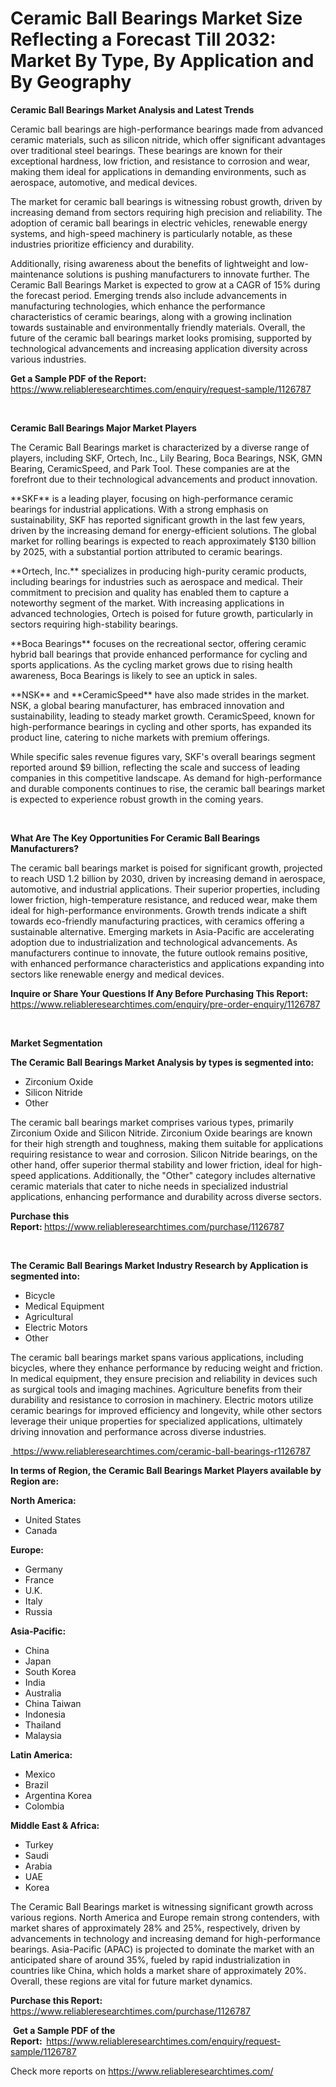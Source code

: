 <p><h1>Ceramic Ball Bearings Market Size Reflecting a Forecast Till 2032: Market By Type, By Application and By Geography</h1></p><p><strong>Ceramic Ball Bearings Market Analysis and Latest Trends</strong></p>
<p><p>Ceramic ball bearings are high-performance bearings made from advanced ceramic materials, such as silicon nitride, which offer significant advantages over traditional steel bearings. These bearings are known for their exceptional hardness, low friction, and resistance to corrosion and wear, making them ideal for applications in demanding environments, such as aerospace, automotive, and medical devices. </p><p>The market for ceramic ball bearings is witnessing robust growth, driven by increasing demand from sectors requiring high precision and reliability. The adoption of ceramic ball bearings in electric vehicles, renewable energy systems, and high-speed machinery is particularly notable, as these industries prioritize efficiency and durability. </p><p>Additionally, rising awareness about the benefits of lightweight and low-maintenance solutions is pushing manufacturers to innovate further. The Ceramic Ball Bearings Market is expected to grow at a CAGR of 15% during the forecast period. Emerging trends also include advancements in manufacturing technologies, which enhance the performance characteristics of ceramic bearings, along with a growing inclination towards sustainable and environmentally friendly materials. Overall, the future of the ceramic ball bearings market looks promising, supported by technological advancements and increasing application diversity across various industries.</p></p>
<p><strong>Get a Sample PDF of the Report:&nbsp;</strong> <a href="https://www.reliableresearchtimes.com/enquiry/request-sample/1126787?utm_campaign=3311&utm_medium=2&utm_source=Github&utm_content=ia&utm_term=09042025&utm_id=ceramic-ball-bearings">https://www.reliableresearchtimes.com/enquiry/request-sample/1126787</a></p>
<p>&nbsp;</p>
<p><strong>Ceramic Ball Bearings Major Market Players</strong></p>
<p><p>The Ceramic Ball Bearings market is characterized by a diverse range of players, including SKF, Ortech, Inc., Lily Bearing, Boca Bearings, NSK, GMN Bearing, CeramicSpeed, and Park Tool. These companies are at the forefront due to their technological advancements and product innovation.</p><p>**SKF** is a leading player, focusing on high-performance ceramic bearings for industrial applications. With a strong emphasis on sustainability, SKF has reported significant growth in the last few years, driven by the increasing demand for energy-efficient solutions. The global market for rolling bearings is expected to reach approximately $130 billion by 2025, with a substantial portion attributed to ceramic bearings.</p><p>**Ortech, Inc.** specializes in producing high-purity ceramic products, including bearings for industries such as aerospace and medical. Their commitment to precision and quality has enabled them to capture a noteworthy segment of the market. With increasing applications in advanced technologies, Ortech is poised for future growth, particularly in sectors requiring high-stability bearings.</p><p>**Boca Bearings** focuses on the recreational sector, offering ceramic hybrid ball bearings that provide enhanced performance for cycling and sports applications. As the cycling market grows due to rising health awareness, Boca Bearings is likely to see an uptick in sales.</p><p>**NSK** and **CeramicSpeed** have also made strides in the market. NSK, a global bearing manufacturer, has embraced innovation and sustainability, leading to steady market growth. CeramicSpeed, known for high-performance bearings in cycling and other sports, has expanded its product line, catering to niche markets with premium offerings.</p><p>While specific sales revenue figures vary, SKF's overall bearings segment reported around $9 billion, reflecting the scale and success of leading companies in this competitive landscape. As demand for high-performance and durable components continues to rise, the ceramic ball bearings market is expected to experience robust growth in the coming years.</p></p>
<p>&nbsp;</p>
<p><strong>What Are The Key Opportunities For Ceramic Ball Bearings Manufacturers?</strong></p>
<p><p>The ceramic ball bearings market is poised for significant growth, projected to reach USD 1.2 billion by 2030, driven by increasing demand in aerospace, automotive, and industrial applications. Their superior properties, including lower friction, high-temperature resistance, and reduced wear, make them ideal for high-performance environments. Growth trends indicate a shift towards eco-friendly manufacturing practices, with ceramics offering a sustainable alternative. Emerging markets in Asia-Pacific are accelerating adoption due to industrialization and technological advancements. As manufacturers continue to innovate, the future outlook remains positive, with enhanced performance characteristics and applications expanding into sectors like renewable energy and medical devices.</p></p>
<p><strong>Inquire or Share Your Questions If Any Before Purchasing This Report:</strong> <a href="https://www.reliableresearchtimes.com/enquiry/pre-order-enquiry/1126787?utm_campaign=3311&utm_medium=2&utm_source=Github&utm_content=ia&utm_term=09042025&utm_id=ceramic-ball-bearings">https://www.reliableresearchtimes.com/enquiry/pre-order-enquiry/1126787</a></p>
<p>&nbsp;</p>
<p><strong>Market Segmentation</strong></p>
<p><strong>The Ceramic Ball Bearings Market Analysis by types is segmented into:</strong></p>
<p><ul><li>Zirconium Oxide</li><li>Silicon Nitride</li><li>Other</li></ul></p>
<p><p>The ceramic ball bearings market comprises various types, primarily Zirconium Oxide and Silicon Nitride. Zirconium Oxide bearings are known for their high strength and toughness, making them suitable for applications requiring resistance to wear and corrosion. Silicon Nitride bearings, on the other hand, offer superior thermal stability and lower friction, ideal for high-speed applications. Additionally, the "Other" category includes alternative ceramic materials that cater to niche needs in specialized industrial applications, enhancing performance and durability across diverse sectors.</p></p>
<p><strong>Purchase this Report:&nbsp;</strong><a href="https://www.reliableresearchtimes.com/purchase/1126787?utm_campaign=3311&utm_medium=2&utm_source=Github&utm_content=ia&utm_term=09042025&utm_id=ceramic-ball-bearings">https://www.reliableresearchtimes.com/purchase/1126787</a></p>
<p>&nbsp;</p>
<p><strong>The Ceramic Ball Bearings Market Industry Research by Application is segmented into:</strong></p>
<p><ul><li>Bicycle</li><li>Medical Equipment</li><li>Agricultural</li><li>Electric Motors</li><li>Other</li></ul></p>
<p><p>The ceramic ball bearings market spans various applications, including bicycles, where they enhance performance by reducing weight and friction. In medical equipment, they ensure precision and reliability in devices such as surgical tools and imaging machines. Agriculture benefits from their durability and resistance to corrosion in machinery. Electric motors utilize ceramic bearings for improved efficiency and longevity, while other sectors leverage their unique properties for specialized applications, ultimately driving innovation and performance across diverse industries.</p></p>
<p><a href="https://www.reliableresearchtimes.com/ceramic-ball-bearings-r1126787?utm_campaign=3311&utm_medium=2&utm_source=Github&utm_content=ia&utm_term=09042025&utm_id=ceramic-ball-bearings">&nbsp;https://www.reliableresearchtimes.com/ceramic-ball-bearings-r1126787</a></p>
<p><strong>In terms of Region, the Ceramic Ball Bearings Market Players available by Region are:</strong></p>
<p>
    <p> <strong> North America: </strong>
        <ul>
            <li>United States</li>
            <li>Canada</li>
        </ul>
        </p> 
    <p> <strong> Europe: </strong>
        <ul>
            <li>Germany</li>
            <li>France</li>
            <li>U.K.</li>
            <li>Italy</li>
            <li>Russia</li>
        </ul>
        </p> 
    <p> <strong> Asia-Pacific: </strong>
        <ul>
            <li>China</li>
            <li>Japan</li>
            <li>South Korea</li>
            <li>India</li>
            <li>Australia</li>
            <li>China Taiwan</li>
            <li>Indonesia</li>
            <li>Thailand</li>
            <li>Malaysia</li>
        </ul>
        </p> 
    <p> <strong> Latin America: </strong>
        <ul>
            <li>Mexico</li>
            <li>Brazil</li>
            <li>Argentina Korea</li>
            <li>Colombia</li>
        </ul>
        </p> 
    <p> <strong> Middle East & Africa: </strong>
        <ul>
            <li>Turkey</li>
            <li>Saudi</li>
            <li>Arabia</li>
            <li>UAE</li>
            <li>Korea</li>
        </ul>
    </p>
    </p>
<p><p>The Ceramic Ball Bearings market is witnessing significant growth across various regions. North America and Europe remain strong contenders, with market shares of approximately 28% and 25%, respectively, driven by advancements in technology and increasing demand for high-performance bearings. Asia-Pacific (APAC) is projected to dominate the market with an anticipated share of around 35%, fueled by rapid industrialization in countries like China, which holds a market share of approximately 20%. Overall, these regions are vital for future market dynamics.</p></p>
<p><strong>Purchase this Report: </strong><a href="https://www.reliableresearchtimes.com/purchase/1126787?utm_campaign=3311&utm_medium=2&utm_source=Github&utm_content=ia&utm_term=09042025&utm_id=ceramic-ball-bearings">https://www.reliableresearchtimes.com/purchase/1126787</a></p>
<p>&nbsp;<strong>Get a Sample PDF of the Report:&nbsp;&nbsp;</strong><a href="https://www.reliableresearchtimes.com/enquiry/request-sample/1126787?utm_campaign=3311&utm_medium=2&utm_source=Github&utm_content=ia&utm_term=09042025&utm_id=ceramic-ball-bearings">https://www.reliableresearchtimes.com/enquiry/request-sample/1126787</a></p>
<p><strong></strong></p>
<p>Check more reports on <a href="https://www.reliableresearchtimes.com/?utm_campaign=3311&utm_medium=2&utm_source=Github&utm_content=ia&utm_term=09042025&utm_id=ceramic-ball-bearings">https://www.reliableresearchtimes.com/</a></p>
